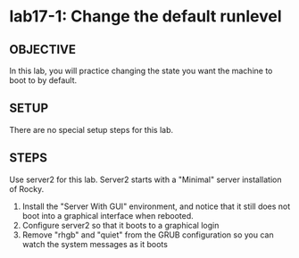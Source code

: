 # lab17-1: Change the default runlevel
## OBJECTIVE

In this lab, you will practice changing the state you want the machine to boot to by default.

## SETUP

There are no special setup steps for this lab.

## STEPS

Use server2 for this lab.  Server2 starts with a "Minimal" server installation of Rocky.

1.  Install the "Server With GUI" environment, and notice that it still does not boot into a graphical interface when rebooted.
1.  Configure server2 so that it boots to a graphical login
1.  Remove "rhgb" and "quiet" from the GRUB configuration so you can watch the system messages as it boots
